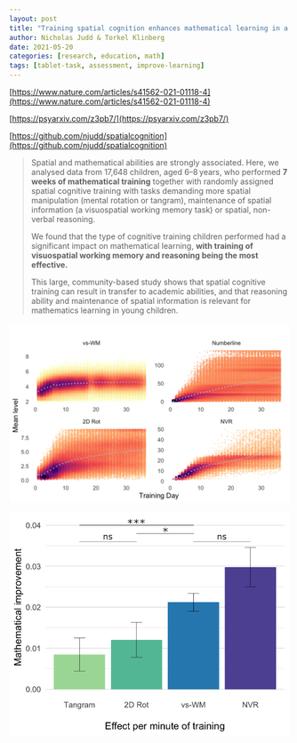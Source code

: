 ```yaml
---
layout: post
title: "Training spatial cognition enhances mathematical learning in a randomized study of 17,000 children"
author: Nicholas Judd & Torkel Klinberg
date: 2021-05-20
categories: [research, education, math]
tags: [tablet-task, assessment, improve-learning]
---
```


[https://www.nature.com/articles/s41562-021-01118-4](https://www.nature.com/articles/s41562-021-01118-4)

[https://psyarxiv.com/z3pb7/](https://psyarxiv.com/z3pb7/)

[https://github.com/njudd/spatialcognition](https://github.com/njudd/spatialcognition)

> Spatial and mathematical abilities are strongly associated. Here, we analysed data from 17,648 children, aged 6–8 years, who performed **7 weeks of mathematical training** together with randomly assigned spatial cognitive training with tasks demanding more spatial manipulation (mental rotation or tangram), maintenance of spatial information (a visuospatial working memory task) or spatial, non-verbal reasoning. 
>
> We found that the type of cognitive training children performed had a significant impact on mathematical learning, **with training of visuospatial working memory and reasoning being the most effective.** 
>
> This large, community-based study shows that spatial cognitive training can result in transfer to academic abilities, and that reasoning ability and maintenance of spatial information is relevant for mathematics learning in young children.

![img](https://github.com/njudd/spatialcognition/raw/master/figs/tcurvs.png)

![img](https://raw.githubusercontent.com/njudd/spatialcognition/master/figs/Fig3.png)
